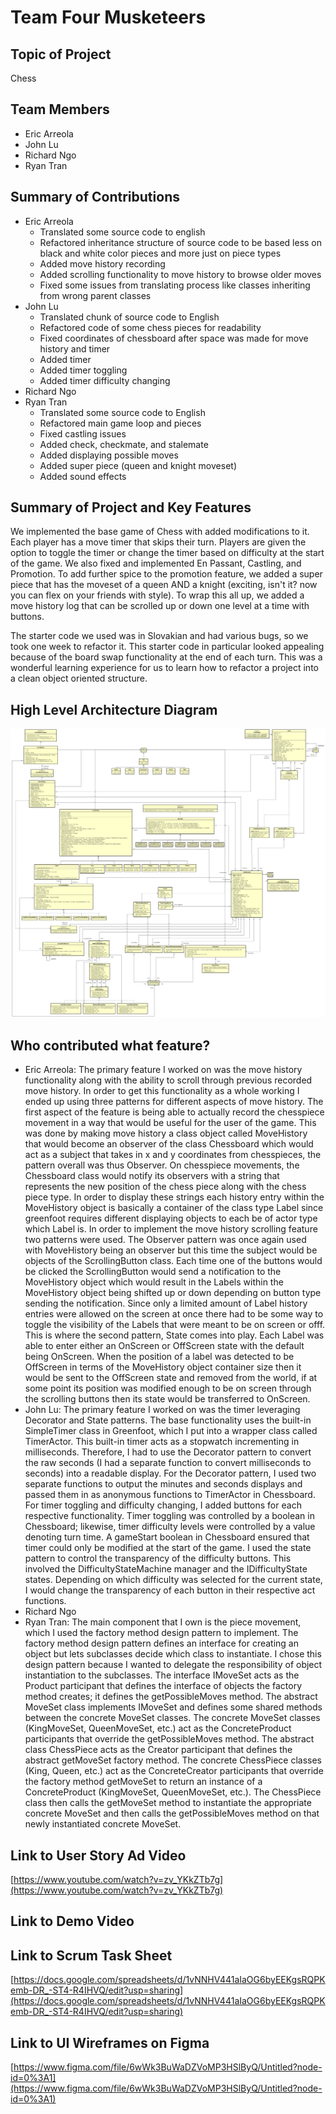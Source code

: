 # Team Four Musketeers

## Topic of Project
Chess

## Team Members
- Eric Arreola
- John Lu
- Richard Ngo
- Ryan Tran

## Summary of Contributions
- Eric Arreola
  - Translated some source code to english
  - Refactored inheritance structure of source code to be based less on black and white color pieces and more just on piece types
  - Added move history recording
  - Added scrolling functionality to move history to browse older moves
  - Fixed some issues from translating process like classes inheriting from wrong parent classes
- John Lu
  - Translated chunk of source code to English
  - Refactored code of some chess pieces for readability
  - Fixed coordinates of chessboard after space was made for move history and timer
  - Added timer
  - Added timer toggling
  - Added timer difficulty changing
- Richard Ngo
- Ryan Tran
  - Translated some source code to English
  - Refactored main game loop and pieces
  - Fixed castling issues
  - Added check, checkmate, and stalemate
  - Added displaying possible moves
  - Added super piece (queen and knight moveset)
  - Added sound effects

## Summary of Project and Key Features

We implemented the base game of Chess with added modifications to it. Each player has a move timer that skips their turn. Players are given the option to toggle the timer or change the timer based on difficulty at the start of the game. We also fixed and implemented En Passant, Castling, and Promotion. To add further spice to the promotion feature, we added a super piece that has the moveset of a queen AND a knight (exciting, isn't it? now you can flex on your friends with style). To wrap this all up, we added a move history log that can be scrolled up or down one level at a time with buttons. 

The starter code we used was in Slovakian and had various bugs, so we took one week to refactor it. This starter code in particular looked appealing because of the board swap functionality at the end of each turn. This was a wonderful learning experience for us to learn how to refactor a project into a clean object oriented structure.

## High Level Architecture Diagram
![Architecture](architecture.png)

## Who contributed what feature?
- Eric Arreola: The primary feature I worked on was the move history functionality along with the ability to scroll through previous recorded move history. In order to get this functionality as a whole working I ended up using three patterns for different aspects of move history. The first aspect of the feature is being able to actually record the chesspiece movement in a way that would be useful for the user of the game. This was done by making move history a class object called MoveHistory that would become an observer of the class Chessboard which would act as a subject that takes in x and y coordinates from chesspieces, the pattern overall was thus Observer. On chesspiece movements, the Chessboard class would notify its observers with a string that represents the new position of the chess piece along with the chess piece type. In order to display these strings each history entry within the MoveHistory object is basically a container of the class type Label since greenfoot requires different displaying objects to each be of actor type which Label is. In order to implement the move history scrolling feature two patterns were used. The Observer pattern was once again used with MoveHistory being an observer but this time the subject would be objects of the ScrollingButton class. Each time one of the buttons would be clicked the ScrollingButton would send a notification to the MoveHistory object which would result in the Labels within the MoveHistory object being shifted up or down depending on button type sending the notification. Since only a limited amount of Label history entries were allowed on the screen at once there had to be some way to toggle the visibility of the Labels that were meant to be on screen or offf. This is where the second pattern, State comes into play. Each Label was able to enter either an OnScreen or OffScreen state with the default being OnScreen. When the position of a label was detected to be OffScreen in terms of the MoveHistory object container size then it would be sent to the OffScreen state and removed from the world, if at some point its position was modified enough to be on screen through the scrolling buttons then its state would be transferred to OnScreen. 
- John Lu: The primary feature I worked on was the timer leveraging Decorator and State patterns. The base functionality uses the built-in SimpleTimer class in Greenfoot, which I put into a wrapper class called TimerActor. This built-in timer acts as a stopwatch incrementing in milliseconds. Therefore, I had to use the Decorator pattern to convert the raw seconds (I had a separate function to convert milliseconds to seconds) into a readable display. For the Decorator pattern, I used two separate functions to output the minutes and seconds displays and passed them in as anonymous functions to TimerActor in Chessboard. For timer toggling and difficulty changing, I added buttons for each respective functionality. Timer toggling was controlled by a boolean in Chessboard; likewise, timer difficulty levels were controlled by a value denoting turn time. A gameStart boolean in Chessboard ensured that timer could only be modified at the start of the game. I used the state pattern to control the transparency of the difficulty buttons. This involved the DifficultyStateMachine manager and the IDifficultyState states. Depending on which difficulty was selected for the current state, I would change the transparency of each button in their respective act functions.
- Richard Ngo
- Ryan Tran: The main component that I own is the piece movement, which I used the factory method design pattern to implement. The factory method design pattern defines an interface for creating an object but lets subclasses decide which class to instantiate. I chose this design pattern because I wanted to delegate the responsibility of object instantiation to the subclasses. The interface IMoveSet acts as the Product participant that defines the interface of objects the factory method creates; it defines the getPossibleMoves method. The abstract MoveSet class implements IMoveSet and defines some shared methods between the concrete MoveSet classes. The concrete MoveSet classes (KingMoveSet, QueenMoveSet, etc.) act as the ConcreteProduct participants that override the getPossibleMoves method. The abstract class ChessPiece acts as the Creator participant that defines the abstract getMoveSet factory method. The concrete ChessPiece classes (King, Queen, etc.) act as the ConcreteCreator participants that override the factory method getMoveSet to return an instance of a ConcreteProduct (KingMoveSet, QueenMoveSet, etc.). The ChessPiece class then calls the getMoveSet method to instantiate the appropriate concrete MoveSet and then calls the getPossibleMoves method on that newly instantiated concrete MoveSet.

## Link to User Story Ad Video
[https://www.youtube.com/watch?v=zv_YKkZTb7g](https://www.youtube.com/watch?v=zv_YKkZTb7g)

## Link to Demo Video


## Link to Scrum Task Sheet
[https://docs.google.com/spreadsheets/d/1vNNHV441aIaOG6byEEKgsRQPKemb-DR_-ST4-R4IHVQ/edit?usp=sharing](https://docs.google.com/spreadsheets/d/1vNNHV441aIaOG6byEEKgsRQPKemb-DR_-ST4-R4IHVQ/edit?usp=sharing)


## Link to UI Wireframes on Figma
[https://www.figma.com/file/6wWk3BuWaDZVoMP3HSlByQ/Untitled?node-id=0%3A1](https://www.figma.com/file/6wWk3BuWaDZVoMP3HSlByQ/Untitled?node-id=0%3A1)
